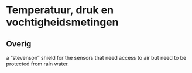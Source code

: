 # Temperatuur, druk en vochtigheidsmetingen

## Overig

a “stevenson” shield for the sensors that need access to air but need to be protected from rain water.

